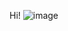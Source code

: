 Hi! ![image](https://static.independent.co.uk/2021/12/07/10/PRI213893584.jpg?quality=75&width=982&height=726&auto=webp)